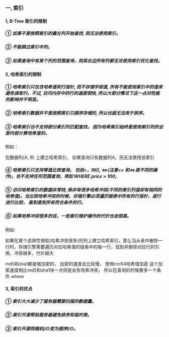 ###  一, 索引

#### 1, B-Tree 索引的限制

##### ① 如果不是按照索引的最左列开始查找, 则无法使用索引。

##### ② 不能跳过索引中列。

##### ③ 如果查询中有某个列的范围查询，则其右边所有列都无法使用索引优化查找。


#### 2, 哈希索引的限制

##### ① 哈希索引只包含哈希值和行指针, 而不存储字段值, 所有不能使用索引中的值来避免读取行。不过, 访问内存中的行的速度很快, 所以大部分情况下这一点对性能的影响并不明显。

##### ② 哈希索引数据并不是按照索引只顺序存储的, 所以也就无法用于排序。

##### ③ 哈希索引也不支持部分索引列匹配查找， 因为哈希索引始终是使用索引列的全部内容计算哈希值的。

例如：

在数据列(A, B) 上建立哈希索引， 如果查询只有数据列A，则无法使用该索引

##### ④ 哈希索引只支持等值比较查询， 包括=，IN(), <=>(注意<> 和<=>是不同的操作)。也不支持任何范围查询，例如 WHERE price > 100;.

##### ⑤ 访问哈希索引的数据非常快, 除非有很多哈希冲突(不同的索引列值却有相同的哈希值)。当出现哈希冲突的时候，存储引擎必须遍历链表中所有的行指针，逐行进行比较， 直到直到所有符合条件的行。

##### ⑥ 如果哈希冲突很多的话，一些索引维护操作的代价也会很高。

例如:

如果在某个选择性很低(哈希冲突很多)的列上建立哈希索引，那么当从表中删除一行时，存储引擎需要遍历对应哈希值的链表中的每一行，找到并删除对应行的引用，冲突越多，代价越大



md5和sha1都是强加密的， 加密的速度会比较慢， 使用crc64哈希值加密 这个加密速度相比md5和sha1块一点但是会有哈希冲突， 所以在查询的时候要多一个条件 where 


#### 3, 索引的优点

##### ① 索引大大减少了服务器需要扫描的数据量。

##### ② 索引开源帮助服务器避免排序和临时表。

##### ③ 索引开源将随机I/O变为顺序I/O。

